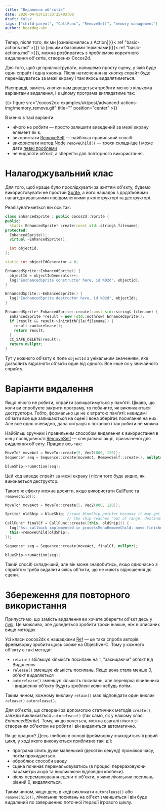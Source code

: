 ```yaml
---
title: "Видалення об'єктів"
date: 2020-04-03T13:30:25+03:00
draft: false
tags: ["child-parent", "CallFunc", "RemoveSelf", "memory management"]
author: beardog-ukr
---
```


Тепер, після того, як ми [ознайомились з Action]({{< ref "basic-actions.md" >}}) та [іншими базовими термінами]({{< ref "basic-actions.md" >}}), можна розбиратись з проблемою коректного видалення об'єктів, створених Cocos2d.

Для того, щоб це проілюструвати, напишемо просту сцену, у якій буде один спрайт і одна кнопка. Після натиснення на кнопку спрайт буде переміщуватись за межі екрану і там якось видалятиметься.

<!--more-->

Насправді, замість кнопки нам доведеться зробити меню з кількома варіантами видалення, і в цілому програма виглядатиме так:

{{< figure src="/cocos2dx-examples/uk/post/advanced-actions-img/memory_remove.gif" title="" position="center" >}}

В меню є такі варіанти
* нічого не робити — просто залишити виведений за межі екрану елемент як є.
* використати [RemoveSelf](https://docs.cocos2d-x.org/api-ref/cplusplus/v4x/d4/d11/classcocos2d_1_1_remove_self.html) — найбільш правильний спосіб
* використати метод [Node](https://docs.cocos2d-x.org/api-ref/cplusplus/v4x/d3/d82/classcocos2d_1_1_node.html) `removeChild()` — трохи складніше і може дати [певні проблеми](https://discuss.cocos2d-x.org/t/why-removefromparent-removechild-could-be-dangerous/32223)
* не видаляти об'єкт, а зберегти для повторного використання.

# Налагоджувальний клас

Для того, щоб краще було прослідкувати за життям об'єкту, будемо використовувати не простий [Sprite](https://docs.cocos2d-x.org/api-ref/cplusplus/v4x/d3/d5c/classcocos2d_1_1_sprite.html), а його нащадок з додатковими налагоджувальними повідомленнями у конструкторі та деструкторі.

Реалізуватиметься він ось так:
```cpp
class EnhancedSprite : public cocos2d::Sprite {
public:
  static EnhancedSprite* create(const std::string& filename);
protected:
  EnhancedSprite();
  virtual ~EnhancedSprite();

  int objectId;
};

static int objectIdGenerator = 0;

EnhancedSprite::EnhancedSprite() {
  objectId = objectIdGenerator++;
  log("EnchancedSprite constructor here, id %02d", objectId);
}

EnhancedSprite::~EnhancedSprite() {
  log("EnchancedSprite destructor here, id %02d", objectId);
}

EnhancedSprite* EnhancedSprite::create(const std::string& filename) {
  EnhancedSprite *result = new (std::nothrow) EnhancedSprite();
  if (result && result->initWithFile(filename)) {
    result->autorelease();
    return result;
  }
  CC_SAFE_DELETE(result);
  return nullptr;
}
```

Тут у кожного об'єкту є поле `objectId` з унікальним значенням, яке дозволить відрізняти об'єкти один від одного. Все інше як у звичайного спрайту.

# Варіанти видалення

Якщо нічого не робити, спрайти залишатимуться у пам'яті. Цікаво, що коли ви спробуєте закрити програму, то побачите, як викликаються деструктори. Тобто, формально це не є втратою пам'яті: невидимі об'єкти все ще залишаються на сцені і вона зберігає посилання на них. Але все одно очевидно, дана ситуація є поганою і так робити не можна.

Найбільш зручним і правильним способом видалення є використання в кінці послідовності [RemoveSelf](https://docs.cocos2d-x.org/api-ref/cplusplus/v4x/d4/d11/classcocos2d_1_1_remove_self.html) — спеціальної акції, призначеної для видалення об'єкту. Працює ось так:
```cpp
MoveTo* moveAct = MoveTo::create(5, Vec2(800, 120));
Sequence* seq = Sequence::create(moveAct, RemoveSelf::create(), nullptr);

blueShip->runAction(seq);
```
Цей код виведе спрайт за межі екрану і після того буде видно, як виконається деструктор.

Такого ж ефекту можна досягти, якщо використати [CallFunc](https://docs.cocos2d-x.org/api-ref/cplusplus/v4x/d3/d32/classcocos2d_1_1_call_func.html) та `removeChild()`:
```cpp
MoveTo* moveAct = MoveTo::create(5, Vec2(800, 120));

Sprite* oldShip = blueShip; //save blueShip pointer because it may get changed by the time
                            // the ship reaches "out of range: destination
CallFunc* finalCf = CallFunc::create([this, oldShip]() {
  log("%s: callback implemented in processMenuRemoveChild: move finished", __func__);
  this->removeChild(oldShip);
});

Sequence* seq = Sequence::create(moveAct, finalCf, nullptr);

blueShip->runAction(seq);
```
Такий спосіб складніший, але він може знадобитись, якщо одночасно зі спрайтом треба видалити якісь об'єкти, що не мають відношення до сцени.

# Збереження для повторного використання

Припустимо, що замість видалення ви хочете зберегти об'єкт десь у [пулі](https://uk.wikipedia.org/wiki/%D0%9F%D1%83%D0%BB_%D0%BE%D0%B1%27%D1%94%D0%BA%D1%82%D1%96%D0%B2_(%D1%88%D0%B0%D0%B1%D0%BB%D0%BE%D0%BD_%D0%BF%D1%80%D0%BE%D1%94%D0%BA%D1%82%D1%83%D0%B2%D0%B0%D0%BD%D0%BD%D1%8F)). Це можливо, але доведеться зробити трохи інакше, ніж в описаних вище методах.

Усі класи cocos2dx є нащадками [Ref](https://docs.cocos2d-x.org/api-ref/cplusplus/v4x/df/d28/classcocos2d_1_1_ref.html) — це така спроба авторів фреймворку зробити щось схоже на Objective-C. Тому у кожного об'єкту є такі методи:
* `retain()` збільшує кількість посилань на 1, "захищаючи" об'єкт від Видалення
* `release()` зменшує кількість посилань. Якщо вона стала менше 0, об'єкт видаляється
* `autorelease()` зменшує кількість посилань, але перевірка лічильника і видалення об'єкту будуть зроблені коли-небудь потім.

Таким чином, кожному виклику `retain()` має відповідати один виклик `release()` `autorelease()`.

Для об'єктів, що створені за допомогою статичних методів `create()`, завжди викликається `autorelease()` (так само, як у нашому класі _EnhancedSprite_). Тому, якщо хочеться, можна взагалі нічого зі створеним об'єктом не робити і він видалиться автоматично.

Як це працює? Десь глибоко в основі фреймворку знаходиться ігровий цикл, у ході якого виконуються приблизно такі дії:
* програма спить дуже маленький (десятки секунд) проміжок часу, потім прокидається
* оброблює способи вводу
* сцена починає перемальовуватись (в процесі перераховуючи параметри акцій та викликаючи відповідні колбеки).
* після перемалювання сцени ті об'єкти, у яких лічильник посилань рівний 0, видаляються.

Таким чином, якщо десь в коді викликати `autorelease()` або `removeChild()`, лічильник посилань на об'єкт зменшиться і він буде видалений по завершенню поточної ітерації ігрового циклу.
